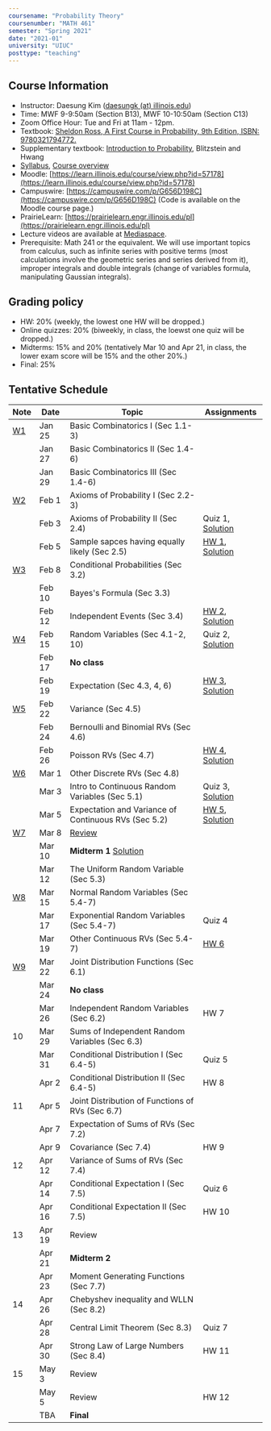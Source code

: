 ```yaml
---
coursename: "Probability Theory"
coursenumber: "MATH 461"
semester: "Spring 2021"
date: "2021-01"
university: "UIUC"
posttype: "teaching"
---
```


## Course Information

- Instructor: Daesung Kim ([daesungk (at) illinois.edu](mailto:daesungk@illinois.edu))
- Time: MWF 9-9:50am (Section B13), MWF 10-10:50am (Section C13)
- Zoom Office Hour: Tue and Fri at 11am - 12pm.
- Textbook: [Sheldon Ross, A First Course in Probability, 9th Edition, ISBN: 9780321794772.](https://www.amazon.com/First-Course-Probability-9th/dp/032179477X)
- Supplementary textbook: [Introduction to Probability](http://probabilitybook.net), Blitzstein and Hwang
- [Syllabus](math461-s21-syllabus.pdf), [Course overview](math461-s21-overview.pdf) 
- Moodle: [https://learn.illinois.edu/course/view.php?id=57178](https://learn.illinois.edu/course/view.php?id=57178) 
- Campuswire: [https://campuswire.com/p/G656D198C](https://campuswire.com/p/G656D198C) (Code is available on the Moodle course page.)
- PrairieLearn: [https://prairielearn.engr.illinois.edu/pl](https://prairielearn.engr.illinois.edu/pl)
- Lecture videos are available at [Mediaspace](https://mediaspace.illinois.edu/channel/MATH+461%3A+Probability+Theory+Spring+2021/197286143).
- Prerequisite: Math 241 or the equivalent. We will use important topics from calculus, such as infinite series with positive terms (most calculations involve the geometric series and series derived from it), improper integrals and double integrals (change of variables formula, manipulating Gaussian integrals).

## Grading policy
- HW: 20% (weekly, the lowest one HW will be dropped.)
- Online quizzes: 20% (biweekly, in class, the loewst one quiz will be dropped.)
- Midterms: 15% and 20% (tentatively Mar 10 and Apr 21, in class, the lower exam score will be 15% and the other 20%.)
- Final: 25%

## Tentative Schedule 
| Note                          | Date   | Topic                                                | Assignments                                                     |
| ---                           | ---    | ---                                                  | ---                                                             |
| [W1](math461-s21-note-w1.pdf) | Jan 25 | Basic Combinatorics I (Sec 1.1-3)                    |                                                                 |
|                               | Jan 27 | Basic Combinatorics II (Sec 1.4-6)                   |                                                                 |
|                               | Jan 29 | Basic Combinatorics III (Sec 1.4-6)                  |                                                                 |
| [W2](math461-s21-note-w2.pdf) | Feb 1  | Axioms of Probability I (Sec 2.2-3)                  |                                                                 |
|                               | Feb 3  | Axioms of Probability II (Sec 2.4)                   | Quiz 1, [Solution](math461-s21-quiz1sol.pdf)                    |
|                               | Feb 5  | Sample sapces having equally likely (Sec 2.5)        | [HW 1](math461-s21-hw1.pdf), [Solution](math461-s21-hw1sol.pdf) |
| [W3](math461-s21-note-w3.pdf) | Feb 8  | Conditional Probabilities (Sec 3.2)                  |                                                                 |
|                               | Feb 10 | Bayes's Formula (Sec 3.3)                            |                                                                 |
|                               | Feb 12 | Independent Events (Sec 3.4)                         | [HW 2](math461-s21-hw2.pdf), [Solution](math461-s21-hw2sol.pdf) |
| [W4](math461-s21-note-w4.pdf) | Feb 15 | Random Variables (Sec 4.1-2, 10)                     | Quiz 2, [Solution](math461-s21-quiz2sol.pdf)                    |
|                               | Feb 17 | **No class**                                         |                                                                 |
|                               | Feb 19 | Expectation (Sec 4.3, 4, 6)                          | [HW 3](math461-s21-hw3.pdf), [Solution](math461-s21-hw3sol.pdf) |
| [W5](math461-s21-note-w5.pdf) | Feb 22 | Variance (Sec 4.5)                                   |                                                                 |
|                               | Feb 24 | Bernoulli and Binomial RVs (Sec 4.6)                 |                                                                 |
|                               | Feb 26 | Poisson RVs (Sec 4.7)                                | [HW 4](math461-s21-hw4.pdf), [Solution](math461-s21-hw4sol.pdf) |
| [W6](math461-s21-note-w6.pdf) | Mar 1  | Other Discrete RVs (Sec 4.8)                         |                                                                 |
|                               | Mar 3  | Intro to Continuous Random Variables (Sec 5.1)       | Quiz 3, [Solution](math461-s21-quiz3sol.pdf)                    |
|                               | Mar 5  | Expectation and Variance of Continuous RVs (Sec 5.2) | [HW 5](math461-s21-hw5.pdf), [Solution](math461-s21-hw5sol.pdf) |
| [W7](math461-s21-note-w7.pdf) | Mar 8  | [Review](math461-s21-MT1.pdf)                        |                                                                 |
|                               | Mar 10 | **Midterm 1** [Solution](math461-s21-mt1sol.pdf)     |                                                                 |
|                               | Mar 12 | The Uniform Random Variable (Sec 5.3)                |                                                                 |
| [W8](math461-s21-note-w8.pdf) | Mar 15 | Normal Random Variables (Sec 5.4-7)                  |                                                                 |
|                               | Mar 17 | Exponential Random Variables (Sec 5.4-7)             | Quiz 4                                                          |
|                               | Mar 19 | Other Continuous RVs (Sec 5.4-7)                     | [HW 6](math461-s21-hw6.pdf)                                     |
| [W9](math461-s21-note-w9.pdf) | Mar 22 | Joint Distribution Functions (Sec 6.1)               |                                                                 |
|                               | Mar 24 | **No class**                                         |                                                                 |
|                               | Mar 26 | Independent Random Variables (Sec 6.2)               | HW 7                                                            |
| 10                            | Mar 29 | Sums of Independent Random Variables (Sec 6.3)       |                                                                 |
|                               | Mar 31 | Conditional Distribution I (Sec 6.4-5)               | Quiz 5                                                          |
|                               | Apr 2  | Conditional Distribution II (Sec 6.4-5)              | HW 8                                                            |
| 11                            | Apr 5  | Joint Distribution of Functions of RVs (Sec 6.7)     |                                                                 |
|                               | Apr 7  | Expectation of Sums of RVs (Sec 7.2)                 |                                                                 |
|                               | Apr 9  | Covariance (Sec 7.4)                                 | HW 9                                                            |
| 12                            | Apr 12 | Variance of Sums of RVs (Sec 7.4)                    |                                                                 |
|                               | Apr 14 | Conditional Expectation I (Sec 7.5)                  | Quiz 6                                                          |
|                               | Apr 16 | Conditional Expectation II (Sec 7.5)                 | HW 10                                                           |
| 13                            | Apr 19 | Review                                               |                                                                 |
|                               | Apr 21 | **Midterm 2**                                        |                                                                 |
|                               | Apr 23 | Moment Generating Functions (Sec 7.7)                |                                                                 |
| 14                            | Apr 26 | Chebyshev inequality and WLLN (Sec 8.2)              |                                                                 |
|                               | Apr 28 | Central Limit Theorem (Sec 8.3)                      | Quiz 7                                                          |
|                               | Apr 30 | Strong Law of Large Numbers (Sec 8.4)                | HW 11                                                           |
| 15                            | May 3  | Review                                               |                                                                 |
|                               | May 5  | Review                                               | HW 12                                                           |
|                               | TBA    | **Final**                                            |                                                                 |


